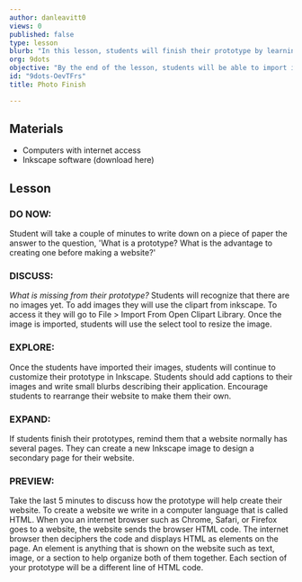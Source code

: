 ```yaml
---
author: danleavitt0
views: 0
published: false
type: lesson
blurb: "In this lesson, students will finish their prototype by learning how to import pictures and add labels."
org: 9dots
objective: "By the end of the lesson, students will be able to import images into Inkscape and recognize each section of their layout at separate html elements."
id: "9dots-OevTFrs"
title: Photo Finish

---
```


## Materials
- Computers with internet access
- Inkscape software (download here)

## Lesson

### DO NOW:
Student will take a couple of minutes to write down on a piece of paper the answer to the question, 'What is a prototype? What is the advantage to creating one before making a website?'

### DISCUSS:
_What is missing from their prototype?_
Students will recognize that there are no images yet. To add images they will use the clipart from inkscape. To access it they will go to File > Import From Open Clipart Library. Once the image is imported, students will use the select tool to resize the image.

### EXPLORE:
Once the students have imported their images, students will continue to customize their prototype in Inkscape. Students should add captions to their images and write small blurbs describing their application. Encourage students to rearrange their website to make them their own.

### EXPAND:
If students finish their prototypes, remind them that a website normally has several pages. They can create a new Inkscape image to design a secondary page for their website.

### PREVIEW: 
Take the last 5 minutes to discuss how the prototype will help create their website. To create a website we write in a computer language that is called HTML. When you an internet browser such as Chrome, Safari, or Firefox goes to a website, the website sends the browser HTML code. The internet browser then deciphers the code and displays HTML as elements on the page. An element is anything that is shown on the website such as text, image, or a section to help organize both of them together. Each section of your prototype will be a different line of HTML code.
